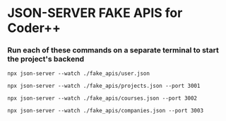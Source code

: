 # JSON-SERVER FAKE APIS for Coder++

### Run each of these commands on a separate terminal to start the project's backend

```
npx json-server --watch ./fake_apis/user.json

npx json-server --watch ./fake_apis/projects.json --port 3001

npx json-server --watch ./fake_apis/courses.json --port 3002

npx json-server --watch ./fake_apis/companies.json --port 3003
```